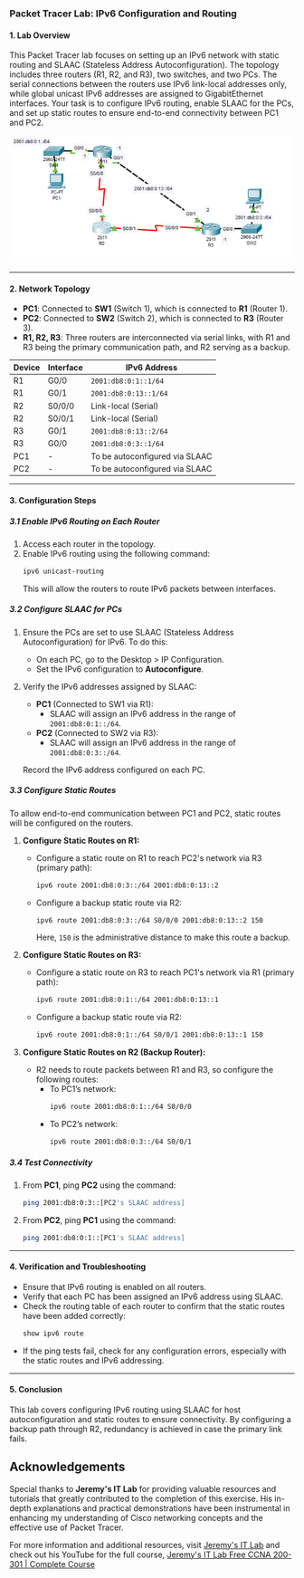 ### Packet Tracer Lab: IPv6 Configuration and Routing

#### 1. **Lab Overview**
This Packet Tracer lab focuses on setting up an IPv6 network with static routing and SLAAC (Stateless Address Autoconfiguration). The topology includes three routers (R1, R2, and R3), two switches, and two PCs. The serial connections between the routers use IPv6 link-local addresses only, while global unicast IPv6 addresses are assigned to GigabitEthernet interfaces. Your task is to configure IPv6 routing, enable SLAAC for the PCs, and set up static routes to ensure end-to-end connectivity between PC1 and PC2.

<img src= "https://github.com/ro-drick/IPv6-Configuration-Part-3/blob/main/ipv6-3.PNG">

---

#### 2. **Network Topology**
- **PC1**: Connected to **SW1** (Switch 1), which is connected to **R1** (Router 1).
- **PC2**: Connected to **SW2** (Switch 2), which is connected to **R3** (Router 3).
- **R1, R2, R3**: Three routers are interconnected via serial links, with R1 and R3 being the primary communication path, and R2 serving as a backup.
  
| Device | Interface | IPv6 Address |
|--------|-----------|--------------|
| R1     | G0/0      | `2001:db8:0:1::1/64` |
| R1     | G0/1      | `2001:db8:0:13::1/64` |
| R2     | S0/0/0    | Link-local (Serial) |
| R2     | S0/0/1    | Link-local (Serial) |
| R3     | G0/1      | `2001:db8:0:13::2/64` |
| R3     | G0/0      | `2001:db8:0:3::1/64` |
| PC1    | -         | To be autoconfigured via SLAAC |
| PC2    | -         | To be autoconfigured via SLAAC |

---

#### 3. **Configuration Steps**

##### 3.1 **Enable IPv6 Routing on Each Router**

1. Access each router in the topology.
2. Enable IPv6 routing using the following command:
    ```bash
    ipv6 unicast-routing
    ```
   This will allow the routers to route IPv6 packets between interfaces.

##### 3.2 **Configure SLAAC for PCs**

1. Ensure the PCs are set to use SLAAC (Stateless Address Autoconfiguration) for IPv6. To do this:
   - On each PC, go to the Desktop > IP Configuration.
   - Set the IPv6 configuration to **Autoconfigure**.

2. Verify the IPv6 addresses assigned by SLAAC:
   - **PC1** (Connected to SW1 via R1):
     - SLAAC will assign an IPv6 address in the range of `2001:db8:0:1::/64`.
   - **PC2** (Connected to SW2 via R3):
     - SLAAC will assign an IPv6 address in the range of `2001:db8:0:3::/64`.

   Record the IPv6 address configured on each PC.

##### 3.3 **Configure Static Routes**

To allow end-to-end communication between PC1 and PC2, static routes will be configured on the routers.

1. **Configure Static Routes on R1:**
   - Configure a static route on R1 to reach PC2's network via R3 (primary path):
     ```bash
     ipv6 route 2001:db8:0:3::/64 2001:db8:0:13::2
     ```
   - Configure a backup static route via R2:
     ```bash
     ipv6 route 2001:db8:0:3::/64 S0/0/0 2001:db8:0:13::2 150
     ```
     Here, `150` is the administrative distance to make this route a backup.

2. **Configure Static Routes on R3:**
   - Configure a static route on R3 to reach PC1's network via R1 (primary path):
     ```bash
     ipv6 route 2001:db8:0:1::/64 2001:db8:0:13::1
     ```
   - Configure a backup static route via R2:
     ```bash
     ipv6 route 2001:db8:0:1::/64 S0/0/1 2001:db8:0:13::1 150
     ```

3. **Configure Static Routes on R2 (Backup Router):**
   - R2 needs to route packets between R1 and R3, so configure the following routes:
     - To PC1’s network:
       ```bash
       ipv6 route 2001:db8:0:1::/64 S0/0/0
       ```
     - To PC2’s network:
       ```bash
       ipv6 route 2001:db8:0:3::/64 S0/0/1
       ```

##### 3.4 **Test Connectivity**
1. From **PC1**, ping **PC2** using the command:
   ```bash
   ping 2001:db8:0:3::[PC2's SLAAC address]
   ```
2. From **PC2**, ping **PC1** using the command:
   ```bash
   ping 2001:db8:0:1::[PC1's SLAAC address]
   ```

---

#### 4. **Verification and Troubleshooting**

- Ensure that IPv6 routing is enabled on all routers.
- Verify that each PC has been assigned an IPv6 address using SLAAC.
- Check the routing table of each router to confirm that the static routes have been added correctly:
  ```bash
  show ipv6 route
  ```
- If the ping tests fail, check for any configuration errors, especially with the static routes and IPv6 addressing.

---

#### 5. **Conclusion**
This lab covers configuring IPv6 routing using SLAAC for host autoconfiguration and static routes to ensure connectivity. By configuring a backup path through R2, redundancy is achieved in case the primary link fails.


## Acknowledgements


Special thanks to **Jeremy's IT Lab** for providing valuable resources and tutorials that greatly contributed to the completion of this exercise. His in-depth explanations and practical demonstrations have been instrumental in enhancing my understanding of Cisco networking concepts and the effective use of Packet Tracer.

For more information and additional resources, visit [Jeremy's IT Lab](https://jeremysitlab.com/) and check out his YouTube for the full course, [Jeremy's IT Lab Free CCNA 200-301 | Complete Course](https://www.youtube.com/playlist?list=PLxbwE86jKRgMpuZuLBivzlM8s2Dk5lXBQ)
